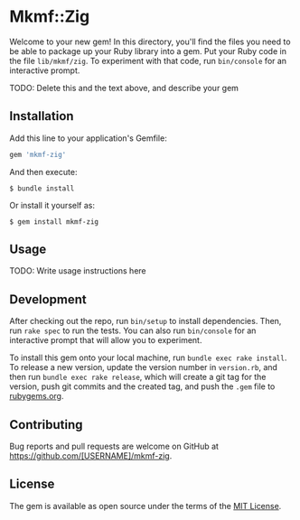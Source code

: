 # Mkmf::Zig

Welcome to your new gem! In this directory, you'll find the files you need to be able to package up your Ruby library into a gem. Put your Ruby code in the file `lib/mkmf/zig`. To experiment with that code, run `bin/console` for an interactive prompt.

TODO: Delete this and the text above, and describe your gem

## Installation

Add this line to your application's Gemfile:

```ruby
gem 'mkmf-zig'
```

And then execute:

    $ bundle install

Or install it yourself as:

    $ gem install mkmf-zig

## Usage

TODO: Write usage instructions here

## Development

After checking out the repo, run `bin/setup` to install dependencies. Then, run `rake spec` to run the tests. You can also run `bin/console` for an interactive prompt that will allow you to experiment.

To install this gem onto your local machine, run `bundle exec rake install`. To release a new version, update the version number in `version.rb`, and then run `bundle exec rake release`, which will create a git tag for the version, push git commits and the created tag, and push the `.gem` file to [rubygems.org](https://rubygems.org).

## Contributing

Bug reports and pull requests are welcome on GitHub at https://github.com/[USERNAME]/mkmf-zig.

## License

The gem is available as open source under the terms of the [MIT License](https://opensource.org/licenses/MIT).
